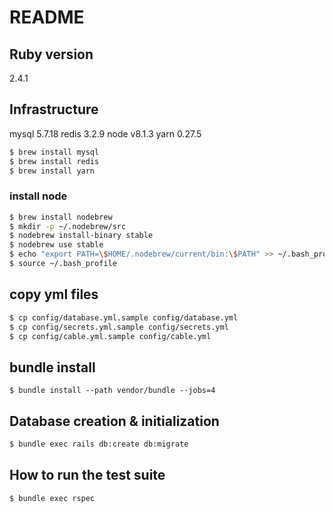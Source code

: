 # README
## Ruby version
2.4.1

## Infrastructure
mysql 5.7.18
redis 3.2.9
node v8.1.3
yarn 0.27.5

```bash
$ brew install mysql
$ brew install redis
$ brew install yarn
```

### install node

```bash
$ brew install nodebrew
$ mkdir -p ~/.nodebrew/src
$ nodebrew install-binary stable
$ nodebrew use stable
$ echo "export PATH=\$HOME/.nodebrew/current/bin:\$PATH" >> ~/.bash_profile
$ source ~/.bash_profile
```

## copy yml files

```bash
$ cp config/database.yml.sample config/database.yml
$ cp config/secrets.yml.sample config/secrets.yml
$ cp config/cable.yml.sample config/cable.yml
```

## bundle install

```
$ bundle install --path vendor/bundle --jobs=4
```

## Database creation & initialization

```bash
$ bundle exec rails db:create db:migrate
```

## How to run the test suite

```$
$ bundle exec rspec
```

